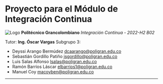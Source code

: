 # Proyecto para el Módulo de Integración Continua

![Logo](https://colombianjoker.github.io/Logo_Poli_100.png)
**Politécnico Grancolombiano**
_Integración Continua - 2022-H2 B02_

Tutor: **Ing. Óscar Vargas**
Subgrupo 3:
  + Deyssi Arango Bermúdez       dcaarango@poligran.edu.co
  + Sebastián Gordillo Patiño    jsgordillo@poligran.edu.co
  + Luis Salas Alfonso           lsalas@poligran.edu.co
  + Ramón Barrios Láscar         elbarrios1@poligran.edu.co
  + Manuel Coy                   macoyben@poligran.edu.co

---

